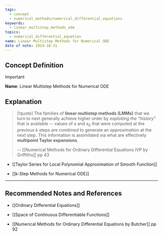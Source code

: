 ```yaml
---
tags:
  - concept
  - numerical_methods/numerical_differential_equations
keywords:
  - linear_multistep_methods_ode
topics:
  - numerical_differential_equation
name: Linear Multistep Methods for Numerical ODE
date of note: 2024-10-31
---
```


## Concept Definition

>[!important]
>**Name**: Linear Multistep Methods for Numerical ODE



## Explanation

>[!quote]
>The families of **linear multistep methods (LMMs)** that we turn to next generally achieve higher order by *exploiting the “history”* that is available -- values of $x$ and $x_{0}$ that were computed at the previous $k$ steps are *combined* to generate an *approximation* at the next step. This information is assimilated via what are effectively **multipoint Taylor expansions**.
>
>-- [[Numerical Methods for Ordinary Differential Equations IVP by Griffiths]] pp 43

- [[Taylor Series for Local Polynomial Approximation of Smooth Function]]


- [[k-Step Methods for Numerical ODE]]


-----------
##  Recommended Notes and References



- [[Ordinary Differential Equations]]
- [[Space of Continuous Differentiable Functions]]


- [[Numerical Methods for Ordinary Differential Equations by Butcher]] pp 92